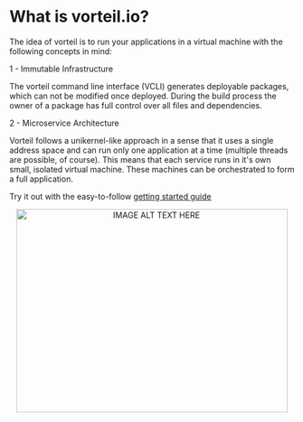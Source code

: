 # What is vorteil.io?

The idea of vorteil is to run your applications in a virtual machine with the following concepts in mind:

1 - Immutable Infrastructure

The vorteil command line interface (VCLI) generates deployable packages, which can not be modified once deployed. During the build process the owner of a package has full control over all files and dependencies.

2 - Microservice Architecture

Vorteil follows a unikernel-like approach in a sense that it uses a single address space and can run only
one application at a time (multiple threads are possible, of course). This means that each service runs in it's own small, isolated virtual machine.
These machines can be orchestrated to form a full application.

Try it out with the easy-to-follow [getting started guide](/quick/first_run)

<center>
<a href="http://www.youtube.com/watch?feature=player_embedded&v=NKjCnMLd-Rs
" target="_blank"><img src="http://img.youtube.com/vi/NKjCnMLd-Rs/0.jpg"
alt="IMAGE ALT TEXT HERE" width="480" height="360" border="0" /></a>
</center>
